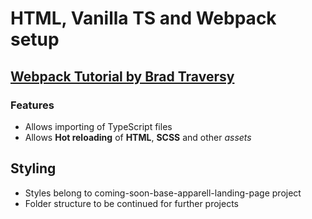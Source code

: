 # HTML, Vanilla TS and Webpack setup

## [Webpack Tutorial by Brad Traversy](https://www.youtube.com/watch?v=IZGNcSuwBZs)

### Features

- Allows importing of TypeScript files
- Allows **Hot reloading** of **HTML**, **SCSS** and other _assets_

## Styling

- Styles belong to coming-soon-base-apparell-landing-page project
- Folder structure to be continued for further projects
